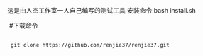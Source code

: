 这是由人杰工作室一人自己编写的测试工具
安装命令:bash install.sh


 ​ 
​#下载命令
```<hr>

 ​git clone https://github.com/renjie37/renjie37.git 
```


